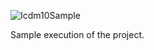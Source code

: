 ![Icdm10Sample](https://github.com/SolverShade/ICDM10DXEditCodeFinder/assets/85508935/08362343-df8e-455c-9c38-8395b0303b87)

Sample execution of the project.
